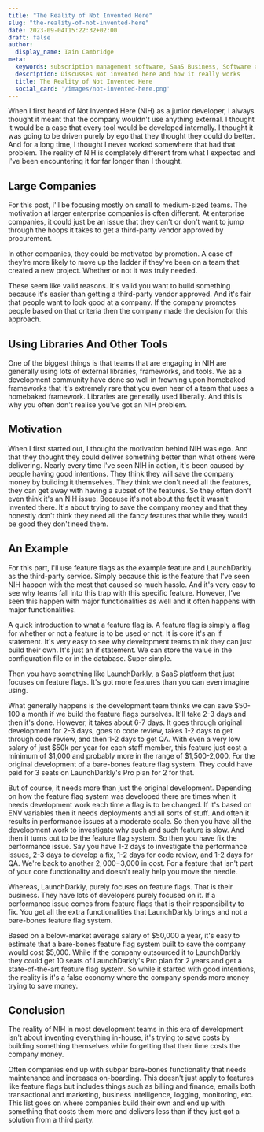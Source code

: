 ```yaml
---
title: "The Reality of Not Invented Here"
slug: "the-reality-of-not-invented-here"
date: 2023-09-04T15:22:32+02:00
draft: false
author:
  display_name: Iain Cambridge
meta:
  keywords: subscription management software, SaaS Business, Software as a Service, BillaBear
  description: Discusses Not invented here and how it really works
  title: The Reality of Not Invented Here
  social_card: '/images/not-invented-here.png'
---
```

When I first heard of Not Invented Here (NIH) as a junior developer, I always thought it meant that the company wouldn't use anything external. I thought it would be a case that every tool would be developed internally. I thought it was going to be driven purely by ego that they thought they could do better. And for a long time, I thought I never worked somewhere that had that problem. The reality of NIH is completely different from what I expected and I've been encountering it for far longer than I thought.

## Large Companies

For this post, I'll be focusing mostly on small to medium-sized teams. The motivation at larger enterprise companies is often different. At enterprise companies, it could just be an issue that they can't or don't want to jump through the hoops it takes to get a third-party vendor approved by procurement.

In other companies, they could be motivated by promotion. A case of they're more likely to move up the ladder if they've been on a team that created a new project. Whether or not it was truly needed.

These seem like valid reasons. It's valid you want to build something because it's easier than getting a third-party vendor approved. And it's fair that people want to look good at a company. If the company promotes people based on that criteria then the company made the decision for this approach.

## Using Libraries And Other Tools

One of the biggest things is that teams that are engaging in NIH are generally using lots of external libraries, frameworks, and tools. We as a development community have done so well in frowning upon homebaked frameworks that it's extremely rare that you even hear of a team that uses a homebaked framework. Libraries are generally used liberally. And this is why you often don't realise you've got an NIH problem.

## Motivation

When I first started out, I thought the motivation behind NIH was ego. And that they thought they could deliver something better than what others were delivering. Nearly every time I've seen NIH in action, it's been caused by people having good intentions. They think they will save the company money by building it themselves. They think we don't need all the features, they can get away with having a subset of the features. So they often don't even think it's an NIH issue. Because it's not about the fact it wasn't invented there. It's about trying to save the company money and that they honestly don't think they need all the fancy features that while they would be good they don't need them.


## An Example

For this part, I'll use feature flags as the example feature and LaunchDarkly as the third-party service. Simply because this is the feature that I've seen NIH happen with the most that caused so much hassle. And it's very easy to see why teams fall into this trap with this specific feature. However, I've seen this happen with major functionalities as well and it often happens with major functionalities.

A quick introduction to what a feature flag is. A feature flag is simply a flag for whether or not a feature is to be used or not. It is core it's an if statement. It's very easy to see why development teams think they can just build their own. It's just an if statement. We can store the value in the configuration file or in the database. Super simple.

Then you have something like LaunchDarkly, a SaaS platform that just focuses on feature flags. It's got more features than you can even imagine using.

What generally happens is the development team thinks we can save $50-100 a month if we build the feature flags ourselves. It'll take 2-3 days and then it's done. However, it takes about 6-7 days. It goes through original development for 2-3 days, goes to code review, takes 1-2 days to get through code review, and then 1-2 days to get QA. With even a very low salary of just $50k per year for each staff member, this feature just cost a minimum of $1,000 and probably more in the range of $1,500-2,000. For the original development of a bare-bones feature flag system. They could have paid for 3 seats on LaunchDarkly's Pro plan for 2 for that.

But of course, it needs more than just the original development. Depending on how the feature flag system was developed there are times when it needs development work each time a flag is to be changed. If it's based on ENV variables then it needs deployments and all sorts of stuff. And often it results in performance issues at a moderate scale. So then you have all the development work to investigate why such and such feature is slow. And then it turns out to be the feature flag system. So then you have fix the performance issue. Say you have 1-2 days to investigate the performance issues, 2-3 days to develop a fix, 1-2 days for code review, and 1-2 days for QA.  We're back to another $2,000-$3,000 in cost. For a feature that isn't part of your core functionality and doesn't really help you move the needle.

Whereas, LaunchDarkly, purely focuses on feature flags. That is their business. They have lots of developers purely focused on it. If a performance issue comes from feature flags that is their responsibility to fix. You get all the extra functionalities that LaunchDarkly brings and not a bare-bones feature flag system. 

Based on a below-market average salary of $50,000 a year, it's easy to estimate that a bare-bones feature flag system built to save the company would cost $5,000. While if the company outsourced it to LaunchDarkly they could get 10 seats of LaunchDarkly's Pro plan for 2 years and get a state-of-the-art feature flag system. So while it started with good intentions, the reality is it's a false economy where the company spends more money trying to save money.

## Conclusion

The reality of NIH in most development teams in this era of development isn't about inventing everything in-house, it's trying to save costs by building something themselves while forgetting that their time costs the company money.

Often companies end up with subpar bare-bones functionality that needs maintenance and increases on-boarding. This doesn't just apply to features like feature flags but includes things such as billing and finance, emails both transactional and marketing, business intelligence, logging, monitoring, etc. This list goes on where companies build their own and end up with something that costs them more and delivers less than if they just got a solution from a third party.

